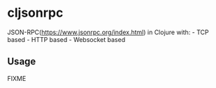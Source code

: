 # cljsonrpc

JSON-RPC(https://www.jsonrpc.org/index.html) in Clojure with:
    - TCP based
    - HTTP based
    - Websocket based

## Usage

FIXME

